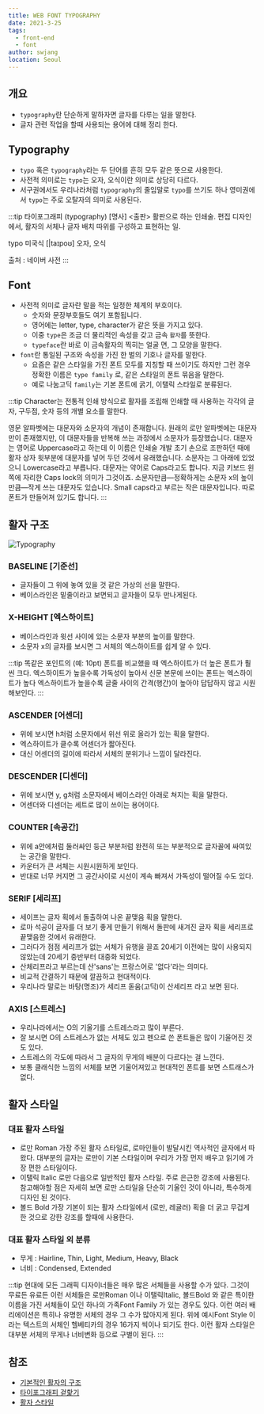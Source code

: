 ```yaml
---
title: WEB FONT TYPOGRAPHY
date: 2021-3-25
tags: 
  - front-end
  - font
author: swjang
location: Seoul  
---
```


## 개요
- `typography`란 단순하게 말하자면 글자를 다루는 일을 말한다.
- 글자 관련 작업을 할때 사용되는 용어에 대해 정리 한다.

## Typography
- `typo` 혹은 `typography`라는 두 단어를 흔히 모두 같은 뜻으로 사용한다.
- 사전적 의미로는 `typo`는 오자, 오식이란 의미로 상당히 다르다.
- 서구권에서도 우리나라처럼 `typography`의 줄임말로 `typo`를 쓰기도 하나 영미권에서 `typo`는 주로 오탈자의 의미로 사용된다.

:::tip 
타이포그래피 (typography) [명사] <출판>
활판으로 하는 인쇄술.
편집 디자인에서, 활자의 서체나 글자 배치 따위를 구성하고 표현하는 일.

typo 미국식 [|taɪpoʊ] 오자, 오식

출처 : 네이버 사전
:::

## Font
- 사전적 의미로 글자란 말을 적는 일정한 체계의 부호이다.
  - 숫자와 문장부호들도 여기 포함됩니다.
  - 영어에는 letter, type, character가 같은 뜻을 가지고 있다.
  - 이중 `type`은 조금 더 물리적인 속성을 갖고 금속 `활자`를 뜻한다.
  - `typeface`란 바로 이 금속활자의 찍히는 얼굴 면, 그 모양을 말한다.
- `font`란 통일된 구조와 속성을 가진 한 벌의 기호나 글자를 말한다.
  - 요즘은 같은 스타일을 가진 폰트 모두를 지칭할 때 쓰이기도 하지만 그런 경우 정확한 이름은 `type family` 로, 같은 스타일의 폰트 묶음을 말한다.
  - 예로 나눔고딕 `family`는 기본 폰트에 굵기, 이탤릭 스타일로 분류된다.

:::tip
Character는 전통적 인쇄 방식으로 활자를 조립해 인쇄할 때 사용하는 각각의 글자, 구두점, 숫자 등의 개별 요소를 말한다.

영문 알파벳에는 대문자와 소문자의 개념이 존재합니다. 원래의 로만 알파벳에는 대문자만이 존재했지만, 이 대문자들을 반복해 쓰는 과정에서 소문자가 등장했습니다. 대문자는 영어로 Uppercase라고 하는데 이 이름은 인쇄술 개발 초기 손으로 조판하던 때에 활자 상자 윗부분에 대문자를 넣어 두던 것에서 유래했습니다. 소문자는 그 아래에 있었으니 Lowercase라고 부릅니다. 대문자는 약어로 Caps라고도 합니다. 지금 키보드 왼쪽에 자리한 Caps lock의 의미가 그것이죠. 소문자만큼—정확하게는 소문자 x의 높이만큼—작게 쓰는 대문자도 있습니다. Small caps라고 부르는 작은 대문자입니다. 따로 폰트가 만들어져 있기도 합니다. 
:::

## 활자 구조

![Typography](img/typography.jpg)

### BASELINE [기준선]
- 글자들이 그 위에 놓여 있을 것 같은 가상의 선을 말한다.
- 베이스라인은 밑줄이라고 보면되고 글자들이 모두 만나게된다.

### X-HEIGHT [엑스하이트]
- 베이스라인과 윗선 사이에 있는 소문자 부분의 높이를 말한다.
- 소문자 x의 글자를 보시면 그 서체의 엑스하이트를 쉽게 알 수 있다.

:::tip
똑같은 포인트의 (예: 10pt) 폰트를 비교했을 때 엑스하이트가 더 높은 폰트가 훨씬 크다.
엑스하이트가 높을수록 가독성이 높아서 신문 본문에 쓰이는 폰트는 엑스하이트가 높다
엑스하이트가 높을수록 글줄 사이의 간격(행간)이 높아야 답답하지 않고 시원해보인다.
:::

### ASCENDER [어센더]
- 위에 보시면 h처럼 소문자에서 위선 위로 올라가 있는 획을 말한다.
- 엑스하이트가 클수록 어센더가 짧아진다.
- 대신 어센더의 길이에 따라서 서체의 분위기나 느낌이 달라진다.

### DESCENDER [디센더]
- 위에 보시면 y, g처럼 소문자에서 베이스라인 아래로 쳐지는 획을 말한다.
- 어센더와 디센더는 세트로 많이 쓰이는 용어이다.

### COUNTER [속공간]
- 위에 a안에처럼 둘러싸인 둥근 부분처럼 완전히 또는 부분적으로 글자꼴에 싸여있는 공간을 말한다.
- 카운터가 큰 서체는 시원시원하게 보인다.
- 반대로 너무 커지면 그 공간사이로 시선이 계속 빠져서 가독성이 떨어질 수도 있다.

### SERIF [세리프]
- 세이프는 글자 획에서 돌출하여 나온 끝맺음 획을 말한다.
- 로마 석공이 글자를 더 보기 좋게 만들기 위해서 돌판에 새겨진 글자 획을 세리프로 끝맺음한 것에서 유래한다.
- 그러다가 점점 세리프가 없는 서체가 유행을 끌죠 20세기 이전에는 많이 사용되지 않았는데 20세기 중반부터 대중화 되었다.
- 산체리프라고 부르는데 산'sans'는 프랑스어로 '없다'라는 의미다.
- 비교적 간결하기 때문에 깔끔하고 현대적이다.
- 우리나라 말로는 바탕(명조)가 세리프 돋움(고딕)이 산세리프 라고 보면 된다.

### AXIS [스트레스]
- 우리나라에서는 O의 기울기를 스트레스라고 많이 부른다.
- 잘 보시면 O의 스트레스가 없는 서체도 있고 펜으로 쓴 폰트들은 많이 기울어진 것도 있다.
- 스트레스의 각도에 따라서 그 글자의 무게의 배분이 다르다는 걸 느낀다.
- 보통 클래식한 느낌의 서체를 보면 기울어져있고 현대적인 폰트를 보면 스트래스가 없다.


## 활자 스타일

### 대표 활자 스타일
- 로만 Roman 가장 주된 활자 스타일로, 로마인들이 발달시킨 역사적인 글자에서 따왔다. 대부분의 글자는 로만이 기본 스타일이며 우리가 가장 먼저 배우고 읽기에 가장 편한 스타일이다.
- 이탤릭 Italic  로만 다음으로 일반적인 활자 스타일. 주로 은근한 강조에 사용된다. 참고해야할 점은 자세히 보면 로만 스타일을 단순히 기울인 것이 아니라, 특수하게 디자인 된 것이다.
- 볼드 Bold  가장 기본이 되는 활자 스타일에서 (로만, 레귤러) 획을 더 굵고 무겁게 한 것으로 강한 강조를 할때에 사용한다.

### 대표 활자 스타일 외 분류
- 무게 : Hairline, Thin, Light, Medium, Heavy, Black
- 너비 : Condensed, Extended

:::tip
현대에 모든 그래픽 디자이너들은 매우 많은 서체들을 사용할 수가 있다. 그것이 무료든 유료든 이런 서체들은 로만Roman 이나 이탤릭Italic, 볼드Bold 와 같은 특이한 이름을 가진 서체들이 모인 하나의 가족Font Family 가 있는 경우도 있다. 이런 여러 배리에이션은 특히나 유명한 서체의 경우 그 수가 많아지게 된다. 위에 예시Font Style 이라는 텍스트의 서체인 헬베티카의 경우 16가지 씩이나 되기도 한다. 이런 활자 스타일은 대부분 서체의 무게나 너비변화 등으로 구별이 된다.
:::

## 참조
- [기본적인 활자의 구조](https://velyvelyhongvely.tistory.com/22)
- [타이포그래피 겉핥기](https://spoqa.github.io/2012/12/03/Typography.html)
- [활자 스타일](https://designisland.tistory.com/27)



